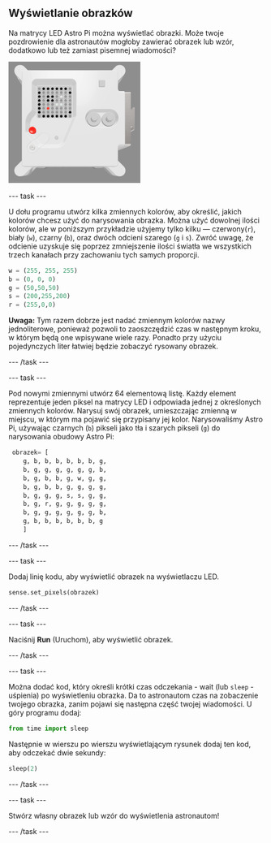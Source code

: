 ## Wyświetlanie obrazków

Na matrycy LED Astro Pi można wyświetlać obrazki. Może twoje pozdrowienie dla astronautów mogłoby zawierać obrazek lub wzór, dodatkowo lub też zamiast pisemnej wiadomości?

![Zrzut ekranu okna emulatora pokazujący jednostkę lotu z matrycą LED wyświetlającą obraz tejże jednostki lotu](images/fu-pic.png)

--- task ---

U dołu programu utwórz kilka zmiennych kolorów, aby określić, jakich kolorów chcesz użyć do narysowania obrazka. Można użyć dowolnej ilości kolorów, ale w poniższym przykładzie użyjemy tylko kilku — czerwony(`r`), biały (`w`), czarny (`b`), oraz dwóch odcieni szarego (`g` i `s`). Zwróć uwagę, że odcienie uzyskuje się poprzez zmniejszenie ilości światła we wszystkich trzech kanałach przy zachowaniu tych samych proporcji.

```python
w = (255, 255, 255)
b = (0, 0, 0)
g = (50,50,50)
s = (200,255,200)
r = (255,0,0)
```

**Uwaga:** Tym razem dobrze jest nadać zmiennym kolorów nazwy jednoliterowe, ponieważ pozwoli to zaoszczędzić czas w następnym kroku, w którym będą one wpisywane wiele razy. Ponadto przy użyciu pojedynczych liter łatwiej będzie zobaczyć rysowany obrazek.

--- /task ---

--- task ---



Pod nowymi zmiennymi utwórz 64 elementową listę. Każdy element reprezentuje jeden piksel na matrycy LED i odpowiada jednej z określonych zmiennych kolorów. Narysuj swój obrazek, umieszczając zmienną w miejscu, w którym ma pojawić się przypisany jej kolor. Narysowaliśmy Astro Pi, używając czarnych (`b`) pikseli jako tła i szarych pikseli (`g`) do narysowania obudowy Astro Pi:

```python
 obrazek= [
    g, b, b, b, b, b, b, g,
    b, g, g, g, g, g, g, b,
    b, g, b, b, g, w, g, g,
    b, g, b, b, g, g, g, g,
    b, g, g, g, s, s, g, g,
    b, g, r, g, g, g, g, g,
    b, g, g, g, g, g, g, b,
    g, b, b, b, b, b, b, g
    ]
```
--- /task ---

--- task ---

Dodaj linię kodu, aby wyświetlić obrazek na wyświetlaczu LED.

```python
sense.set_pixels(obrazek)
```

--- /task ---

--- task ---

Naciśnij **Run** (Uruchom), aby wyświetlić obrazek.

--- /task ---

--- task ---

Można dodać kod, który określi krótki czas odczekania - wait (lub `sleep` - uśpienia) po wyświetleniu obrazka. Da to astronautom czas na zobaczenie twojego obrazka, zanim pojawi się następna część twojej wiadomości. U góry programu dodaj:

```python
from time import sleep
```

Następnie w wierszu po wierszu wyświetlającym rysunek dodaj ten kod, aby odczekać dwie sekundy:

```python
sleep(2)
```

--- /task ---

--- task ---

Stwórz własny obrazek lub wzór do wyświetlenia astronautom!

--- /task ---
